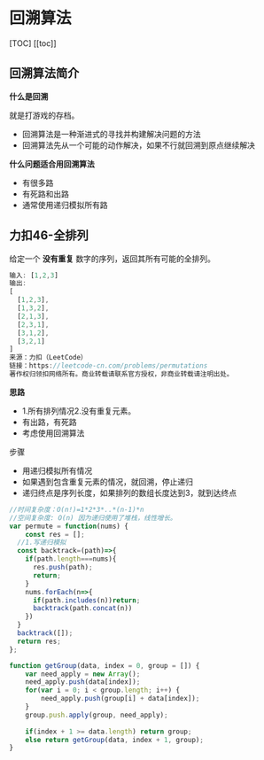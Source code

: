 # 回溯算法
[TOC]
[[toc]]


## 回溯算法简介

**什么是回溯**

就是打游戏的存档。

- 回溯算法是一种渐进式的寻找并构建解决问题的方法
- 回溯算法先从一个可能的动作解决，如果不行就回溯到原点继续解决

**什么问题适合用回溯算法**

- 有很多路
- 有死路和出路
- 通常使用递归模拟所有路

## 力扣46-全排列

给定一个 **没有重复** 数字的序列，返回其所有可能的全排列。

```js
输入: [1,2,3]
输出:
[
  [1,2,3],
  [1,3,2],
  [2,1,3],
  [2,3,1],
  [3,1,2],
  [3,2,1]
]
来源：力扣（LeetCode）
链接：https://leetcode-cn.com/problems/permutations
著作权归领扣网络所有。商业转载请联系官方授权，非商业转载请注明出处。
```

**思路**

- 1.所有排列情况2.没有重复元素。
- 有出路，有死路
- 考虑使用回溯算法

步骤

- 用递归模拟所有情况
- 如果遇到包含重复元素的情况，就回溯，停止递归
- 递归终点是序列长度，如果排列的数组长度达到3，就到达终点

```js
//时间复杂度：O(n!)=1*2*3*..*(n-1)*n
//空间复杂度: O(n) 因为递归使用了堆栈，线性增长。
var permute = function(nums) {
	const res = [];
  //1.写递归模拟
  const backtrack=(path)=>{
    if(path.length===nums){
      res.push(path);
      return;
    }
    nums.forEach(n=>{
      if(path.includes(n))return;
      backtrack(path.concat(n))
    })
  }
  backtrack([]);
  return res;
};
```



```js
function getGroup(data, index = 0, group = []) {
	var need_apply = new Array();
	need_apply.push(data[index]);
	for(var i = 0; i < group.length; i++) {
		need_apply.push(group[i] + data[index]);
	}
	group.push.apply(group, need_apply);
 
	if(index + 1 >= data.length) return group;
	else return getGroup(data, index + 1, group);
}
```

